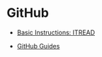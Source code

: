 GitHub
===

* [Basic Instructions: ITREAD](https://www.itread01.com/content/1546357890.html)

* [GitHub Guides](https://guides.github.com/activities/hello-world/)
